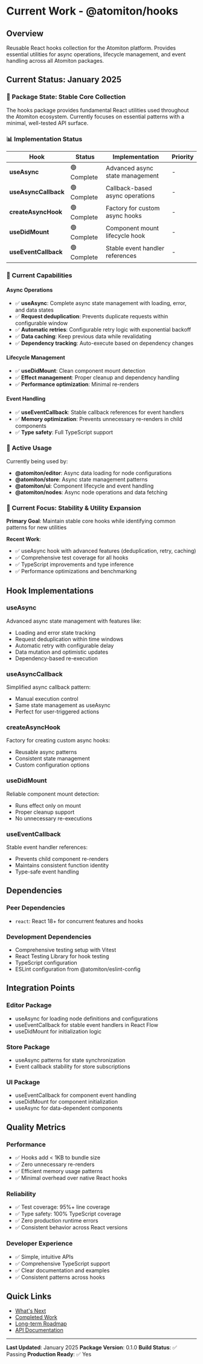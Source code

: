 # Current Work - @atomiton/hooks

## Overview

Reusable React hooks collection for the Atomiton platform. Provides essential
utilities for async operations, lifecycle management, and event handling across
all Atomiton packages.

## Current Status: January 2025

### 🎯 Package State: Stable Core Collection

The hooks package provides fundamental React utilities used throughout the
Atomiton ecosystem. Currently focuses on essential patterns with a minimal,
well-tested API surface.

### 📊 Implementation Status

| Hook                 | Status      | Implementation                  | Priority |
| -------------------- | ----------- | ------------------------------- | -------- |
| **useAsync**         | 🟢 Complete | Advanced async state management | -        |
| **useAsyncCallback** | 🟢 Complete | Callback-based async operations | -        |
| **createAsyncHook**  | 🟢 Complete | Factory for custom async hooks  | -        |
| **useDidMount**      | 🟢 Complete | Component mount lifecycle hook  | -        |
| **useEventCallback** | 🟢 Complete | Stable event handler references | -        |

### 🚀 Current Capabilities

#### Async Operations

- ✅ **useAsync**: Complete async state management with loading, error, and data
  states
- ✅ **Request deduplication**: Prevents duplicate requests within configurable
  window
- ✅ **Automatic retries**: Configurable retry logic with exponential backoff
- ✅ **Data caching**: Keep previous data while revalidating
- ✅ **Dependency tracking**: Auto-execute based on dependency changes

#### Lifecycle Management

- ✅ **useDidMount**: Clean component mount detection
- ✅ **Effect management**: Proper cleanup and dependency handling
- ✅ **Performance optimization**: Minimal re-renders

#### Event Handling

- ✅ **useEventCallback**: Stable callback references for event handlers
- ✅ **Memory optimization**: Prevents unnecessary re-renders in child
  components
- ✅ **Type safety**: Full TypeScript support

### 🔧 Active Usage

Currently being used by:

- **@atomiton/editor**: Async data loading for node configurations
- **@atomiton/store**: Async state management patterns
- **@atomiton/ui**: Component lifecycle and event handling
- **@atomiton/nodes**: Async node operations and data fetching

### 🎯 Current Focus: Stability & Utility Expansion

**Primary Goal**: Maintain stable core hooks while identifying common patterns
for new utilities

**Recent Work**:

- ✅ useAsync hook with advanced features (deduplication, retry, caching)
- ✅ Comprehensive test coverage for all hooks
- ✅ TypeScript improvements and type inference
- ✅ Performance optimizations and benchmarking

## Hook Implementations

### useAsync

Advanced async state management with features like:

- Loading and error state tracking
- Request deduplication within time windows
- Automatic retry with configurable delay
- Data mutation and optimistic updates
- Dependency-based re-execution

### useAsyncCallback

Simplified async callback pattern:

- Manual execution control
- Same state management as useAsync
- Perfect for user-triggered actions

### createAsyncHook

Factory for creating custom async hooks:

- Reusable async patterns
- Consistent state management
- Custom configuration options

### useDidMount

Reliable component mount detection:

- Runs effect only on mount
- Proper cleanup support
- No unnecessary re-executions

### useEventCallback

Stable event handler references:

- Prevents child component re-renders
- Maintains consistent function identity
- Type-safe event handling

## Dependencies

### Peer Dependencies

- `react`: React 18+ for concurrent features and hooks

### Development Dependencies

- Comprehensive testing setup with Vitest
- React Testing Library for hook testing
- TypeScript configuration
- ESLint configuration from @atomiton/eslint-config

## Integration Points

### Editor Package

- useAsync for loading node definitions and configurations
- useEventCallback for stable event handlers in React Flow
- useDidMount for initialization logic

### Store Package

- useAsync patterns for state synchronization
- Event callback stability for store subscriptions

### UI Package

- useEventCallback for component event handling
- useDidMount for component initialization
- useAsync for data-dependent components

## Quality Metrics

### Performance

- ✅ Hooks add < 1KB to bundle size
- ✅ Zero unnecessary re-renders
- ✅ Efficient memory usage patterns
- ✅ Minimal overhead over native React hooks

### Reliability

- ✅ Test coverage: 95%+ line coverage
- ✅ Type safety: 100% TypeScript coverage
- ✅ Zero production runtime errors
- ✅ Consistent behavior across React versions

### Developer Experience

- ✅ Simple, intuitive APIs
- ✅ Comprehensive TypeScript support
- ✅ Clear documentation and examples
- ✅ Consistent patterns across hooks

## Quick Links

- [What's Next](./NEXT.md)
- [Completed Work](./COMPLETED.md)
- [Long-term Roadmap](./ROADMAP.md)
- [API Documentation](./README.md)

---

**Last Updated**: January 2025 **Package Version**: 0.1.0 **Build Status**: ✅
Passing **Production Ready**: ✅ Yes
